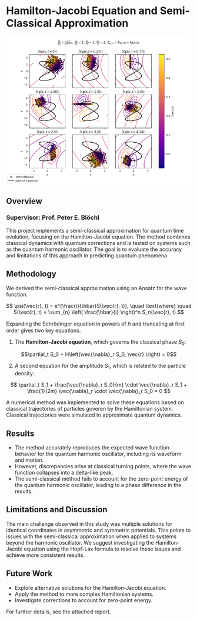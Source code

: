 # Hamilton-Jacobi Equation and Semi-Classical Approximation

![immg](plots/case3.png)

## Overview

### Supervisor: Prof. Peter E. Blöchl

This project implements a semi-classical approximation for quantum time evolution, focusing on the Hamilton-Jacobi equation. The method combines classical dynamics with quantum corrections and is tested on systems such as the quantum harmonic oscillator. The goal is to evaluate the accuracy and limitations of this approach in predicting quantum phenomena.

## Methodology

We derived the semi-classical approximation using an Ansatz for the wave function:

$$
\psi(\vec{r}, t) = e^{\frac{i}{\hbar}S(\vec{r}, t)}, \quad \text{where} \quad S(\vec{r}, t) = \sum_{n} \left( \frac{\hbar}{i} \right)^n S_n(\vec{r}, t)
$$

Expanding the Schrödinger equation in powers of $\hbar$ and truncating at first order gives two key equations:

1. The **Hamilton-Jacobi equation**, which governs the classical phase $S_0$:


$$\partial_t S_0 + H\left(\vec{\nabla}_r S_0, \vec{r} \right) = 0$$


2. A second equation for the amplitude $S_1$, which is related to the particle density:

$$
\partial_t S_1 + \frac{\vec{\nabla}_r S_0}{m} \cdot \vec{\nabla}_r S_1 + \frac{1}{2m} \vec{\nabla}_r \cdot \vec{\nabla}_r S_0 = 0
$$

A numerical method was implemented to solve these equations based on classical trajectories of particles goveren by the Hamiltonian system. Classical trajectories were simulated to approximate quantum dynamics.
## Results

- The method accurately reproduces the expected wave function behavior for the quantum harmonic oscillator, including its waveform and motion.
- However, discrepancies arise at classical turning points, where the wave function collapses into a delta-like peak.
- The semi-classical method fails to account for the zero-point energy of the quantum harmonic oscillator, leading to a phase difference in the results.

## Limitations and Discussion

The main challenge observed in this study was multiple solutions for identical coordinates in asymmetric and symmetric potentials. This points to issues with the semi-classical approximation when applied to systems beyond the harmonic oscillator. We suggest investigating the Hamilton-Jacobi equation using the Hopf-Lax formula to resolve these issues and achieve more consistent results.

## Future Work

- Explore alternative solutions for the Hamilton-Jacobi equation.
- Apply the method to more complex Hamiltonian systems.
- Investigate corrections to account for zero-point energy.

For further details, see the attached report. 
